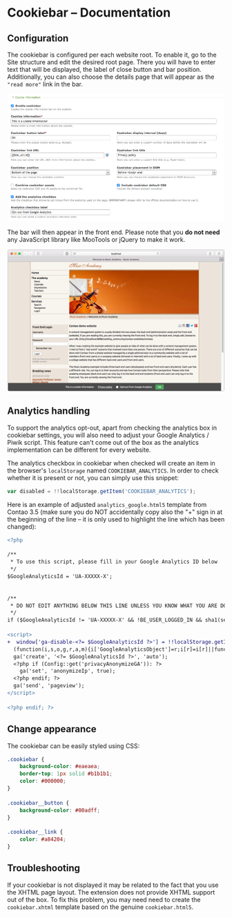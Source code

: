 # Cookiebar – Documentation

## Configuration

The cookiebar is configured per each website root. To enable it, go to the Site structure and edit the desired root page.
There you will have to enter text that will be displayed, the label of close button and bar position. Additionally,
you can also choose the details page that will appear as the `"read more"` link in the bar.

![](images/backend.png)

The bar will then appear in the front end. Please note that you **do not need** any JavaScript library like MooTools or
jQuery to make it work.

![](images/preview.png)

## Analytics handling

To support the analytics opt-out, apart from checking the analytics box in cookiebar settings, you will also need
to adjust your Google Analytics / Piwik script. This feature can't come out of the box as the analytics implementation
can be different for every website.

The analytics checkbox in cookiebar when checked will create an item in the browser's `localStorage`
named `COOKIEBAR_ANALYTICS`. In order to check whether it is present or not, you can simply use this snippet:

```js
var disabled = !!localStorage.getItem('COOKIEBAR_ANALYTICS');
```

Here is an example of adjusted `analytics_google.html5` template from Contao 3.5 (make sure you do NOT accidentally
copy also the "+" sign in at the beginning of the line – it is only used to highlight the line which has been changed):

```diff
<?php

/**
 * To use this script, please fill in your Google Analytics ID below
 */
$GoogleAnalyticsId = 'UA-XXXXX-X';


/**
 * DO NOT EDIT ANYTHING BELOW THIS LINE UNLESS YOU KNOW WHAT YOU ARE DOING!
 */
if ($GoogleAnalyticsId != 'UA-XXXXX-X' && !BE_USER_LOGGED_IN && sha1(session_id() . (!Config::get('disableIpCheck') ? Environment::get('ip') : '') . 'BE_USER_AUTH') != Input::cookie('BE_USER_AUTH')): ?>

<script>
+  window['ga-disable-<?= $GoogleAnalyticsId ?>'] = !!localStorage.getItem('COOKIEBAR_ANALYTICS');
  (function(i,s,o,g,r,a,m){i['GoogleAnalyticsObject']=r;i[r]=i[r]||function(){(i[r].q=i[r].q||[]).push(arguments)},i[r].l=1*new Date();a=s.createElement(o),m=s.getElementsByTagName(o)[0];a.async=1;a.src=g;m.parentNode.insertBefore(a,m)})(window,document,'script','https://www.google-analytics.com/analytics.js','ga');
  ga('create', '<?= $GoogleAnalyticsId ?>', 'auto');
  <?php if (Config::get('privacyAnonymizeGA')): ?>
    ga('set', 'anonymizeIp', true);
  <?php endif; ?>
  ga('send', 'pageview');
</script>

<?php endif; ?>

```

## Change appearance

The cookiebar can be easily styled using CSS:

```css
.cookiebar {
    background-color: #eaeaea;
    border-top: 1px solid #b1b1b1;
    color: #000000;
}

.cookiebar__button {
    background-color: #00adff;
}

.cookiebar__link {
    color: #a84204;
}
```

## Troubleshooting

If your cookiebar is not displayed it may be related to the fact that you use the XHTML page layout. The extension
does not provide XHTML support out of the box. To fix this problem, you may need need to create the `cookiebar.xhtml`
template based on the genuine `cookiebar.html5`.
